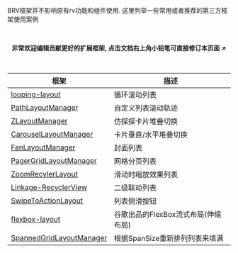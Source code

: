 BRV框架并不影响原有rv功能和组件使用. 这里列举一些常用或者推荐的第三方框架使用案例

<br>
<p align="center"><strong>非常欢迎编辑贡献更好的扩展框架, 点击文档右上角小铅笔可直接修订本页面 ↗</strong></p>
<br>

| 框架 | 描述 |
|-|-|
| [looping-layout](https://github.com/BeksOmega/looping-layout) | 循环滚动列表
| [PathLayoutManager](https://github.com/wuyr/PathLayoutManager) | 自定义列表滚动轨迹 |
| [ZLayoutManager](https://github.com/mcxtzhang/ZLayoutManager) | 仿探探卡片堆叠切换 |
| [CarouselLayoutManager](https://github.com/Azoft/CarouselLayoutManager) | 卡片垂直/水平堆叠切换 |
| [FanLayoutManager](https://github.com/simplepeng/FanLayoutManager) | 封面列表 |
| [PagerGridLayoutManager](https://github.com/shenbengit/PagerGridLayoutManager) | 网格分页列表 |
| [ZoomRecylerLayout](https://github.com/Spikeysanju/ZoomRecylerLayout) | 滑动时缩放效果列表 |
| [Linkage-RecyclerView](https://github.com/KunMinX/Linkage-RecyclerView) | 二级联动列表 |
| [SwipeToActionLayout](https://github.com/st235/SwipeToActionLayout) | 列表侧滑按钮 |
| [flexbox-layout](https://github.com/google/flexbox-layout) | 谷歌出品的FlexBox流式布局(伸缩布局) |
| [SpannedGridLayoutManager](https://github.com/jmartinesp/SpannedGridLayoutManager) | 根据SpanSize重新排列列表来填满 |
